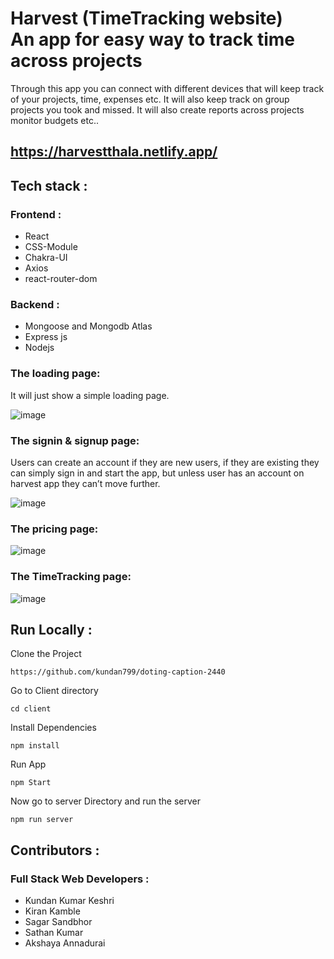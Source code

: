 
# Harvest (TimeTracking website) <br /> An app for easy way to track time across projects
Through this app you can connect with different devices that will keep track of your projects, time, expenses etc.
It will also keep track on group projects you took and missed.
It will also create reports across projects monitor budgets etc..
## https://harvestthala.netlify.app/
## Tech stack :
### Frontend :
- React
- CSS-Module
- Chakra-UI
- Axios
- react-router-dom
### Backend :
- Mongoose and Mongodb Atlas 
- Express js 
- Nodejs



### The loading page:
It will just show a simple loading page.

![image](https://user-images.githubusercontent.com/103954186/193455270-a3b187de-92bd-41e0-ae0e-4f37db053522.png)

### The signin & signup page:
Users can create an account if they are new users, if they are existing they can simply sign in and start the app, but unless user has an account on  harvest app they can’t move further.

![image](https://user-images.githubusercontent.com/103954186/193455017-d9d7cf97-ec6e-42d6-a29e-c77fb8b6e38c.png)

### The pricing page:

![image](https://user-images.githubusercontent.com/103954186/193455015-2ab278e7-671f-4fdf-bf7f-718cb8295ef9.png)

### The TimeTracking page:
![image](https://user-images.githubusercontent.com/103954186/193455618-7fce7a87-b8ba-4712-9c8a-7da3a4aa9908.png)

## Run Locally :
Clone the Project
```
https://github.com/kundan799/doting-caption-2440
``` 
Go to Client directory
```
cd client
```
Install Dependencies
```
npm install
```
Run App
```
npm Start
```



Now go to server Directory and run the server
```
npm run server
```

## Contributors :

### Full Stack Web Developers :
- Kundan Kumar Keshri
- Kiran Kamble
- Sagar Sandbhor
- Sathan Kumar
- Akshaya Annadurai
